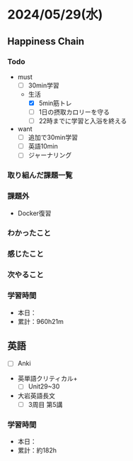 # 2024/05/29(水)

## Happiness Chain

### Todo

- must
  - [ ] 30min学習
  - 生活
    - [x] 5min筋トレ
    - [ ] 1日の摂取カロリーを守る
    - [ ] 22時までに学習と入浴を終える
- want
  - [ ] 追加で30min学習
  - [ ] 英語10min
  - [ ] ジャーナリング

### 取り組んだ課題一覧

### 課題外

- Docker復習

### わかったこと

### 感じたこと

### 次やること

### 学習時間

- 本日：
- 累計：960h21m

## 英語

- [ ] Anki
- 英単語クリティカル+
  - [ ] Unit29~30
- 大岩英語長文
  - [ ] 3周目 第5講

### 学習時間

- 本日：
- 累計：約182h
